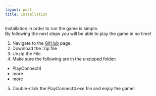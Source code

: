 ```yaml
---
layout: post
title: Installation
---
```


Installation in order to run the game is simple.  
By following the next steps you will be able to play the game in no time!
1. Navigate to the [GitHub](https://github.com/JoeT00/connect-four-game) page.
2. Download the .zip file
3. Unzip the File.
4. Make sure the following are in the unzipped folder:
  * PlayConnect4
  * more
  * more
5. Double-click the PlayConnect4.exe file and enjoy the game!
